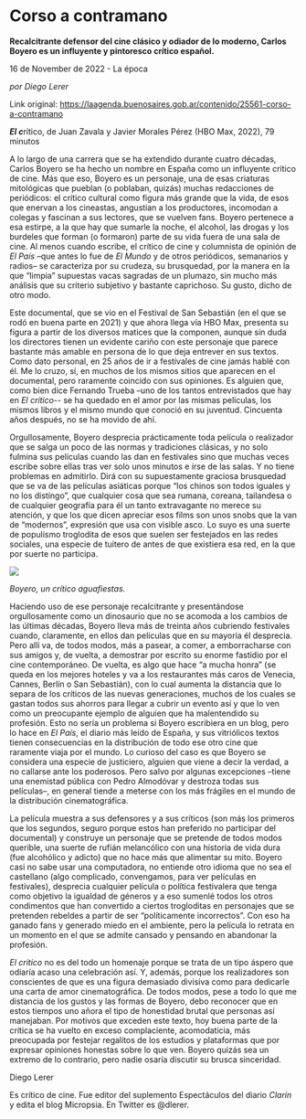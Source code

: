 # Corso a contramano

**Recalcitrante defensor del cine clásico y odiador de lo moderno, Carlos Boyero es un influyente y pintoresco crítico español.**

16 de November de 2022 - La época

_por Diego Lerer_

Link original: https://laagenda.buenosaires.gob.ar/contenido/25561-corso-a-contramano



*****El c*****rítico, de Juan Zavala y Javier Morales Pérez (HBO Max, 2022), 79 minutos




A lo largo de una carrera que se ha extendido durante cuatro décadas, Carlos Boyero se ha hecho un nombre en España como un influyente crítico de cine. Más que eso, Boyero es un personaje, una de esas criaturas mitológicas que pueblan (o poblaban, quizás) muchas redacciones de periódicos: el crítico cultural como figura más grande que la vida, de esos que enervan a los cineastas, angustian a los productores, incomodan a colegas y fascinan a sus lectores, que se vuelven fans. Boyero pertenece a esa estirpe, a la que hay que sumarle la noche, el alcohol, las drogas y los burdeles que forman (o formaron) parte de su vida fuera de una sala de cine. Al menos cuando escribe, el crítico de cine y columnista de opinión de *El País* –que antes lo fue de *El Mundo* y de otros periódicos, semanarios y radios– se caracteriza por su crudeza, su brusquedad, por la manera en la que “limpia” supuestas vacas sagradas de un plumazo, sin mucho más análisis que su criterio subjetivo y bastante caprichoso. Su gusto, dicho de otro modo.




Este documental, que se vio en el Festival de San Sebastián (en el que se rodó en buena parte en 2021) y que ahora llega vía HBO Max, presenta su figura a partir de los diversos matices que la componen, aunque sin duda los directores tienen un evidente cariño con este personaje que parece bastante más amable en persona de lo que deja entrever en sus textos. Como dato personal, en 25 años de ir a festivales de cine jamás hablé con él. Me lo cruzo, sí, en muchos de los mismos sitios que aparecen en el documental, pero raramente coincido con sus opiniones. Es alguien que, como bien dice Fernando Trueba –uno de los tantos entrevistados que hay en *El crítico*-- se ha quedado en el amor por las mismas películas, los mismos libros y el mismo mundo que conoció en su juventud. Cincuenta años después, no se ha movido de ahí.




Orgullosamente, Boyero desprecia prácticamente toda película o realizador que se salga un poco de las normas y tradiciones clásicas, y no solo fulmina sus películas cuando las dan en festivales sino que muchas veces escribe sobre ellas tras ver solo unos minutos e irse de las salas. Y no tiene problemas en admitirlo. Dirá con su supuestamente graciosa brusquedad que se va de las películas asiáticas porque “los chinos son todos iguales y no los distingo”, que cualquier cosa que sea rumana, coreana, tailandesa o de cualquier geografía para él un tanto extravagante no merece su atención, y que los que dicen apreciar esos films son unos snobs que la van de “modernos”, expresión que usa con visible asco. Lo suyo es una suerte de populismo troglodita de esos que suelen ser festejados en las redes sociales, una especie de tuitero de antes de que existiera esa red, en la que por suerte no participa.




![](https://cdn.feater.me/files/images/669990/9df5e45b-f21f-46d7-923b-b2d7e17f41a8.jpg)




*Boyero, un crítico aguafiestas.*




Haciendo uso de ese personaje recalcitrante y presentándose orgullosamente como un dinosaurio que no se acomoda a los cambios de las últimas décadas, Boyero lleva más de treinta años cubriendo festivales cuando, claramente, en ellos dan películas que en su mayoría él desprecia. Pero allí va, de todos modos, más a pasear, a comer, a emborracharse con sus amigos y, de vuelta, a demostrar por escrito su enorme fastidio por el cine contemporáneo. De vuelta, es algo que hace “a mucha honra” (se queda en los mejores hoteles y va a los restaurantes más caros de Venecia, Cannes, Berlín o San Sebastián), con lo cual aumenta la distancia que lo separa de los críticos de las nuevas generaciones, muchos de los cuales se gastan todos sus ahorros para llegar a cubrir un evento así y que lo ven como un preocupante ejemplo de alguien que ha malentendido su profesión. Esto no sería un problema si Boyero escribiera en un blog, pero lo hace en *El País*, el diario más leído de España, y sus vitriólicos textos tienen consecuencias en la distribución de todo ese otro cine que raramente viaja por el mundo. Lo curioso del caso es que Boyero se considera una especie de justiciero, alguien que viene a decir la verdad, a no callarse ante los poderosos. Pero salvo por algunas excepciones –tiene una enemistad pública con Pedro Almodóvar y destroza todas sus películas–, en general tiende a meterse con los más frágiles en el mundo de la distribución cinematográfica.




La película muestra a sus defensores y a sus críticos (son más los primeros que los segundos, seguro porque estos han preferido no participar del documental) y construye un personaje que se pretende de todos modos querible, una suerte de rufián melancólico con una historia de vida dura (fue alcohólico y adicto) que no hace más que alimentar su mito. Boyero casi no sabe usar una computadora, no entiende otro idioma que no sea el castellano (algo complicado, convengamos, para ver películas en festivales), desprecia cualquier película o política festivalera que tenga como objetivo la igualdad de géneros y a eso sumenlé todos los otros condimentos que han convertido a ciertos trogloditas en personajes que se pretenden rebeldes a partir de ser “políticamente incorrectos”. Con eso ha ganado fans y generado miedo en el ambiente, pero la película lo retrata en un momento en el que se admite cansado y pensando en abandonar la profesión.




*El critico* no es del todo un homenaje porque se trata de un tipo áspero que odiaría acaso una celebración así. Y, además, porque los realizadores son conscientes de que es una figura demasiado divisiva como para dedicarle una carta de amor cinematográfica. De todos modos, pese a todo lo que me distancia de los gustos y las formas de Boyero, debo reconocer que en estos tiempos uno añora el tipo de honestidad brutal que personas así manejaban. Por motivos que exceden este texto, hoy buena parte de la crítica se ha vuelto en exceso complaciente, acomodaticia, más preocupada por festejar regalitos de los estudios y plataformas que por expresar opiniones honestas sobre lo que ven. Boyero quizás sea un extremo de lo contrario, pero nadie osaría discutir su brusca sinceridad.




Diego Lerer




Es crítico de cine. Fue editor del suplemento Espectáculos del diario *Clarín* y edita el blog Micropsia. En Twitter es @dlerer.



